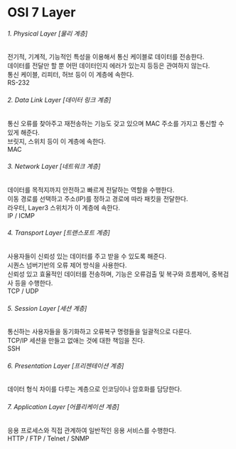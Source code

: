 # OSI 7 Layer

###### 1. Physical Layer [물리 계층]   
전기적, 기계적, 기능적인 특성을 이용해서 통신 케이블로 데이터를 전송한다.   
데이터를 전달만 할 뿐 어떤 데이터인지 에러가 있는지 등등은 관여하지 않는다.    
통신 케이블, 리피터, 허브 등이 이 계층에 속한다.   
RS-232    

###### 2. Data Link Layer [데이터 링크 계층]    
통신 오류를 찾아주고 재전송하는 기능도 갖고 있으며 MAC 주소를 가지고 통신할 수 있게 해준다.   
브릿지, 스위치 등이 이 계층에 속한다.   
MAC   

###### 3. Network Layer [네트워크 계층]     
데이터를 목적지까지 안전하고 빠르게 전달하는 역할을 수행한다.   
이동 경로를 선택하고 주소(IP)를 정하고 경로에 따라 패킷을 전달한다.   
라우터, Layer3 스위치가 이 계층에 속한다.   
IP / ICMP   

###### 4. Transport Layer [트랜스포트 계층]   
사용자들이 신뢰성 있는 데이터를 주고 받을 수 있도록 해준다.   
시퀀스 넘버기반의 오류 제어 방식을 사용한다.   
신뢰성 있고 효율적인 데이터를 전송하며, 기능은 오류검출 및 복구와 흐름제어, 중복검사 등을 수행한다.   
TCP / UDP   

###### 5. Session Layer [세션 계층]   
통신하는 사용자들을 동기화하고 오류복구 명령들을 일괄적으로 다룬다.   
TCP/IP 세션을 만들고 없애는 것에 대한 책임을 진다.   
SSH   

###### 6. Presentation Layer [프리젠테이션 계층]   
데이터 형식 차이를 다루는 계층으로 인코딩이나 암호화를 담당한다.    

###### 7. Application Layer [어플리케이션 계층]  
응용 프로세스와 직접 관계하여 일반적인 응용 서비스를 수행한다.   
HTTP / FTP / Telnet / SNMP    







